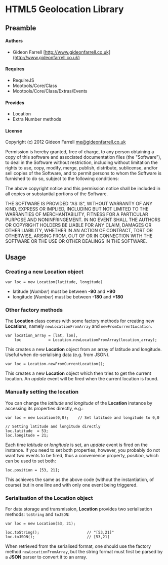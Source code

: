 HTML5 Geolocation Library
=========================

## Preamble

#### Authors
* Gideon Farrell [http://www.gideonfarrell.co.uk](http://www.gideonfarrell.co.uk)

#### Requires

* RequireJS
* Mootools/Core/Class
* Mootools/Core/Class/Extras/Events

#### Provides

* Location
* Extra Number methods

#### License

Copyright (c) 2012 Gideon Farrell [<me@gideonfarrell.co.uk>](mailto:me@gideonfarrell.co.uk)

Permission is hereby granted, free of charge, to any person obtaining a copy of this software and associated documentation files (the "Software"), to deal in the Software without restriction, including without limitation the rights to use, copy, modify, merge, publish, distribute, sublicense, and/or sell copies of the Software, and to permit persons to whom the Software is furnished to do so, subject to the following conditions:

The above copyright notice and this permission notice shall be included in all copies or substantial portions of the Software.

THE SOFTWARE IS PROVIDED "AS IS", WITHOUT WARRANTY OF ANY KIND, EXPRESS OR IMPLIED, INCLUDING BUT NOT LIMITED TO THE WARRANTIES OF MERCHANTABILITY, FITNESS FOR A PARTICULAR PURPOSE AND NONINFRINGEMENT. IN NO EVENT SHALL THE AUTHORS OR COPYRIGHT HOLDERS BE LIABLE FOR ANY CLAIM, DAMAGES OR OTHER LIABILITY, WHETHER IN AN ACTION OF CONTRACT, TORT OR OTHERWISE, ARISING FROM, OUT OF OR IN CONNECTION WITH THE SOFTWARE OR THE USE OR OTHER DEALINGS IN THE SOFTWARE.

## Usage

### Creating a new Location object

	var loc = new Location(latitude, longitude)
	
* latitude (*Number*) must be between **-90** and **+90**
* longitude (*Number*) must be between **-180** and **+180**

### Other factory methods

The **Location** class comes with some factory methods for creating new **Location**s, namely `newLocationFromArray` and `newFromCurrentLocation`.

	var location_array = [lat, lon],
		loc            = Location.newLocationFromArray(location_array);
		
This creates a new **Location** object from an array of latitude and longitude. Useful when de-serialising data (e.g. from JSON).

	var loc = Location.newFromCurrentLocation();
	
This creates a new **Location** object which then tries to get the current location. An *update* event will be fired when the current location is found.

### Manually setting the location

You can change the *latitude* and *longitude* of the **Location** instance by accessing its properties directly, e.g.:

	var loc = new Location(0,0);	// Set latitude and longitude to 0,0
	
	// Setting latitude and longitude directly
	loc.latitude  = 53;
	loc.longitude = 21;
	
Each time *latitude* or *longitude* is set, an *update* event is fired on the instance. If you need to set both properties, however, you probably do not want two events to be fired, thus a convenience property, *position*, which can be used to set both:

	loc.position = [53, 21];

This achieves the same as the above code (without the instantiation, of course) but in one line and with only one event being triggered.

### Serialisation of the **Location** object

For data storage and transmission, **Location** provides two serialisation methods: `toString` and `toJSON`:

	var loc = new Location(53, 21);
	
	loc.toString();						// "[53,21]"
	loc.toJSON();						// [53,21]

When retrieved from the serialised format, one should use the factory method `newLocationFromArray`, but the string format must first be parsed by a **JSON** parser to convert it to an array.
